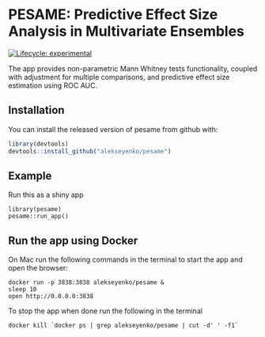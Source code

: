 
<!-- README.md is generated from README.Rmd. Please edit that file -->


# PESAME: Predictive Effect Size Analysis in Multivariate Ensembles

<!-- badges: start -->
[![Lifecycle: experimental](https://img.shields.io/badge/lifecycle-experimental-orange.svg)](https://www.tidyverse.org/lifecycle/#experimental)
<!-- badges: end -->

The app provides non-parametric Mann Whitney tests functionality, coupled with adjustment for multiple comparisons, and predictive effect size estimation using ROC AUC.

## Installation

You can install the released version of pesame from github with:

``` r
library(devtools)
devtools::install_github("alekseyenko/pesame")
```

## Example

Run this as a shiny app

```{r example}
library(pesame)
pesame::run_app()
```

## Run the app using Docker

On Mac run the following commands in the terminal to start the app and open the browser:

```
docker run -p 3838:3838 alekseyenko/pesame &
sleep 10
open http://0.0.0.0:3838
```

To stop the app when done run the following in the terminal

```
docker kill `docker ps | grep alekseyenko/pesame | cut -d' ' -f1`
```
